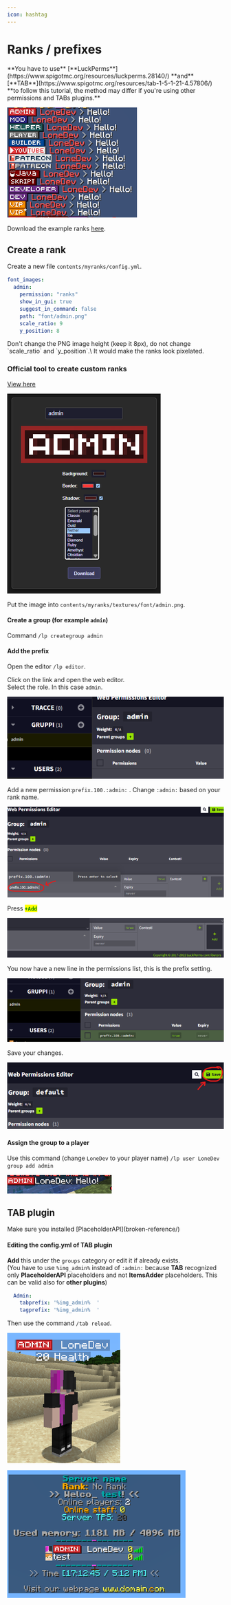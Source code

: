 ```yaml
---
icon: hashtag
---
```


# Ranks / prefixes


<Warning>
**You have to use** [**LuckPerms**](https://www.spigotmc.org/resources/luckperms.28140/) **and** [**TAB**](https://www.spigotmc.org/resources/tab-1-5-1-21-4.57806/) **to follow this tutorial, the method may differ if you're using other permissions and TABs plugins.**
</Warning>


![](<assets/images/image (27) (1) (1) (1) (1) (1) (1) (1) (1) (1) (1) (1) (1) (1).png>)

Download the example ranks [here](https://www.spigotmc.org/resources/ranks-betterranks-with-custom-textures-for-itemsadder.84852/).

## Create a rank

Create a new file `contents/myranks/config.yml`.

```yaml
font_images:  
  admin:
    permission: "ranks"
    show_in_gui: true
    suggest_in_command: false
    path: "font/admin.png"
    scale_ratio: 9
    y_position: 8
```


<Warning>
Don't change the PNG image height (keep it 8px), do not change `scale_ratio` and `y_position`.\
It would make the ranks look pixelated.
</Warning>


### Official tool to create custom ranks


[View here](https://itemsadder.github.io/minecraft-rank-generator/)


<img src="assets/images/image (1) (1) (1).png" alt="" />

Put the image into `contents/myranks/textures/font/admin.png`.

#### Create a group (for example `admin`)

Command `/lp creategroup admin`

#### Add the prefix

Open the editor `/lp editor`.

Click on the link and open the web editor.\
Select the role. In this case `admin`.

![](<assets/images/image (67).png>)

Add a new permission:`prefix.100.:admin:` . Change `:admin:` based on your rank name.

![](<assets/images/image (187).png>)

Press <mark style="color:green;">**`+Add`**</mark>

![](<assets/images/image (165).png>)

You now have a new line in the permissions list, this is the prefix setting.

![](<assets/images/image (105).png>)

Save your changes.

![](<assets/images/image (202).png>)

#### Assign the group to a player

Use this command (change `LoneDev` to your player name) `/lp user LoneDev group add admin`

![](<assets/images/immagine (30).png>)

## TAB plugin


<Warning>
Make sure you installed [PlaceholderAPI](broken-reference/)
</Warning>


#### Editing the config.yml of TAB plugin

**Add** this under the `groups` category or edit it if already exists.\
(You have to use `%img_admin%` instead of `:admin:` because **TAB** recognized only **PlaceholderAPI** placeholders and not **ItemsAdder** placeholders. This can be valid also for **other plugins**)

```yaml
  Admin:
    tabprefix: '%img_admin%  '
    tagprefix: '%img_admin%  '
```

Then use the command `/tab reload`.

![](<assets/images/immagine (40).png>)

![](<assets/images/immagine (98).png>)
